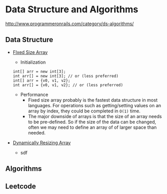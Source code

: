 # Data Structure and Algorithms
http://www.programmeronrails.com/category/ds-algorithms/

## Data Structure
* [FIxed Size Array](http://www.programmeronrails.com/2015/11/13/fixed-size-array/)
    * Initialization
    ```
    int[] arr = new int[3];
    int arr[] = new int[3]; // or (less preferred)
    int[] arr = {v0, v1, v2};
    int arr[] = {v0, v1, v2}; // or (less preferred)
    ```
    * Performance
        * Fixed size array probably is the fastest data structure in most languages. For operations such as getting/setting values on an array by index, they could be completed in `O(1)` time.
        * The major downside of arrays is that the size of an array needs to be pre-defined. So if the size of the data can be changed, often we may need to define an array of of larger space than needed.

* [Dynamically Resizing Array](http://www.programmeronrails.com/2015/11/13/dynamically-resizing-array/)
    * sdf
    
    
    
## Algorithms

## Leetcode
